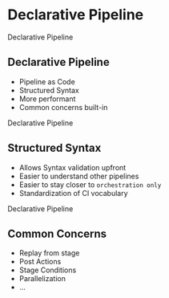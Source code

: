 <!-- .slide: class="center" -->
# Declarative Pipeline


<!-- .slide: class="dark" -->
<div class="label">Declarative Pipeline</div>

## Declarative Pipeline

* Pipeline as Code
* Structured Syntax
* More performant
* Common concerns built-in


<!-- .slide: class="dark" -->
<div class="label">Declarative Pipeline</div>

## Structured Syntax

* Allows Syntax validation upfront
* Easier to understand other pipelines
* Easier to stay closer to `orchestration only`
* Standardization of CI vocabulary


<!-- .slide: class="dark" -->
<div class="label">Declarative Pipeline</div>

## Common Concerns

* Replay from stage
* Post Actions
* Stage Conditions
* Parallelization
* ...